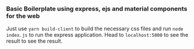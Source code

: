 ### Basic Boilerplate using express, ejs and material components for the web

Just use `yarn build-client` to build the necessary css files and run `node index.js` to run the express application. Head to `localhost:5000` to see the result to see the result.
